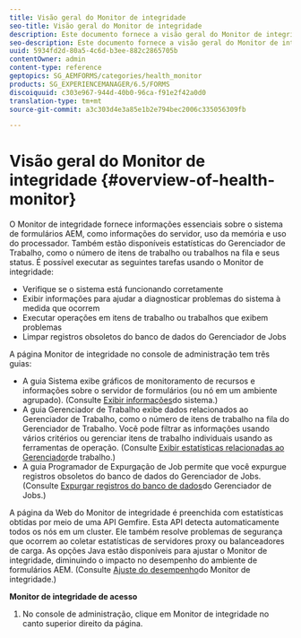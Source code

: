 ```yaml
---
title: Visão geral do Monitor de integridade
seo-title: Visão geral do Monitor de integridade
description: Este documento fornece a visão geral do Monitor de integridade e detalhes sobre como acessá-lo.
seo-description: Este documento fornece a visão geral do Monitor de integridade e detalhes sobre como acessá-lo.
uuid: 5934fd2d-80a5-4c6d-b3ee-882c2865705b
contentOwner: admin
content-type: reference
geptopics: SG_AEMFORMS/categories/health_monitor
products: SG_EXPERIENCEMANAGER/6.5/FORMS
discoiquuid: c303e967-944d-40b0-96ca-f91e2f42a0d0
translation-type: tm+mt
source-git-commit: a3c303d4e3a85e1b2e794bec2006c335056309fb

---
```



# Visão geral do Monitor de integridade {#overview-of-health-monitor}

O Monitor de integridade fornece informações essenciais sobre o sistema de formulários AEM, como informações do servidor, uso da memória e uso do processador. Também estão disponíveis estatísticas do Gerenciador de Trabalho, como o número de itens de trabalho ou trabalhos na fila e seus status. É possível executar as seguintes tarefas usando o Monitor de integridade:

* Verifique se o sistema está funcionando corretamente
* Exibir informações para ajudar a diagnosticar problemas do sistema à medida que ocorrem
* Executar operações em itens de trabalho ou trabalhos que exibem problemas
* Limpar registros obsoletos do banco de dados do Gerenciador de Jobs

A página Monitor de integridade no console de administração tem três guias:

* A guia Sistema exibe gráficos de monitoramento de recursos e informações sobre o servidor de formulários (ou nó em um ambiente agrupado). (Consulte [Exibir informações](/help/forms/using/admin-help/view-system-information.md#view-system-information)do sistema.)
* A guia Gerenciador de Trabalho exibe dados relacionados ao Gerenciador de Trabalho, como o número de itens de trabalho na fila do Gerenciador de Trabalho. Você pode filtrar as informações usando vários critérios ou gerenciar itens de trabalho individuais usando as ferramentas de operação. (Consulte [Exibir estatísticas relacionadas ao Gerenciador](/help/forms/using/admin-help/view-statistics-related-manager.md#view-statistics-related-to-work-manager)de trabalho.)
* A guia Programador de Expurgação de Job permite que você expurgue registros obsoletos do banco de dados do Gerenciador de Jobs. (Consulte [Expurgar registros do banco de dados](/help/forms/using/admin-help/purge-records-job-manager-database.md#purge-records-from-the-job-manager-database)do Gerenciador de Jobs.)

A página da Web do Monitor de integridade é preenchida com estatísticas obtidas por meio de uma API Gemfire. Esta API detecta automaticamente todos os nós em um cluster. Ele também resolve problemas de segurança que ocorrem ao coletar estatísticas de servidores proxy ou balanceadores de carga. As opções Java estão disponíveis para ajustar o Monitor de integridade, diminuindo o impacto no desempenho do ambiente de formulários AEM. (Consulte [Ajuste do desempenho](/help/forms/using/admin-help/fine-tuning-health-monitor-performance.md#fine-tuning-health-monitor-performance)do Monitor de integridade.)

**Monitor de integridade de acesso**

1. No console de administração, clique em Monitor de integridade no canto superior direito da página.

